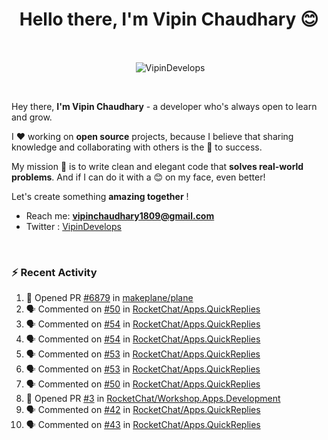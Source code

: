<!--### Hi 👋 Vipin Chaudhary here!-->
<h1 align="center">Hello there, I'm Vipin Chaudhary 😊</h1>
	
<br />
<div align="center">
<p>&nbsp;<img align="center" src="https://github-readme-stats.vercel.app/api/?username=VipinDevelops&show_icons=true&title_color=C9D1D9&icon_color=58A6FF&border_color=30363D&text_color=C9D1D9&bg_color=0d1117" alt="VipinDevelops" /></p>
</div>


<br />

Hey there, **I'm Vipin Chaudhary** - a  developer who's always open to learn and grow. 


I ❤️ working on **open source** projects, because I believe that sharing knowledge and collaborating with others is the 🔑 to success.

My mission 🚀 is to write clean and elegant code that **solves real-world problems**. And if I can do it with a 😊 on my face, even better!

 Let's create something **amazing together** ! 
 
 - Reach me: **vipinchaudhary1809@gmail.com**
 - Twitter : [VipinDevelops](https://twitter.com/VipinDevelops)
<br />


### :zap: Recent Activity

<!--START_SECTION:activity-->
1. 💪 Opened PR [#6879](https://github.com/makeplane/plane/pull/6879) in [makeplane/plane](https://github.com/makeplane/plane)
2. 🗣 Commented on [#50](https://github.com/RocketChat/Apps.QuickReplies/pull/50#issuecomment-2781407456) in [RocketChat/Apps.QuickReplies](https://github.com/RocketChat/Apps.QuickReplies)
3. 🗣 Commented on [#54](https://github.com/RocketChat/Apps.QuickReplies/issues/54#issuecomment-2764453922) in [RocketChat/Apps.QuickReplies](https://github.com/RocketChat/Apps.QuickReplies)
4. 🗣 Commented on [#54](https://github.com/RocketChat/Apps.QuickReplies/issues/54#issuecomment-2764446757) in [RocketChat/Apps.QuickReplies](https://github.com/RocketChat/Apps.QuickReplies)
5. 🗣 Commented on [#53](https://github.com/RocketChat/Apps.QuickReplies/issues/53#issuecomment-2764446609) in [RocketChat/Apps.QuickReplies](https://github.com/RocketChat/Apps.QuickReplies)
6. 🗣 Commented on [#53](https://github.com/RocketChat/Apps.QuickReplies/issues/53#issuecomment-2764443632) in [RocketChat/Apps.QuickReplies](https://github.com/RocketChat/Apps.QuickReplies)
7. 🗣 Commented on [#50](https://github.com/RocketChat/Apps.QuickReplies/pull/50#issuecomment-2739153115) in [RocketChat/Apps.QuickReplies](https://github.com/RocketChat/Apps.QuickReplies)
8. 💪 Opened PR [#3](https://github.com/RocketChat/Workshop.Apps.Development/pull/3) in [RocketChat/Workshop.Apps.Development](https://github.com/RocketChat/Workshop.Apps.Development)
9. 🗣 Commented on [#42](https://github.com/RocketChat/Apps.QuickReplies/issues/42#issuecomment-2735522937) in [RocketChat/Apps.QuickReplies](https://github.com/RocketChat/Apps.QuickReplies)
10. 🗣 Commented on [#43](https://github.com/RocketChat/Apps.QuickReplies/issues/43#issuecomment-2735520234) in [RocketChat/Apps.QuickReplies](https://github.com/RocketChat/Apps.QuickReplies)
<!--END_SECTION:activity-->

  
